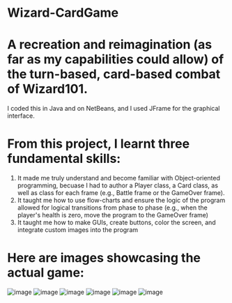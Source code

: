 # Wizard-CardGame
# A recreation and reimagination (as far as my capabilities could allow) of the turn-based, card-based combat of Wizard101. 
I coded this in Java and on NetBeans, and I used JFrame for the graphical interface.
# From this project, I learnt three fundamental skills: 
1. It made me truly understand and become familiar with Object-oriented programming, becuase I had to author a Player class, a Card class, as well as class for each frame (e.g., Battle frame or the GameOver frame).
2. It taught me how to use flow-charts and ensure the logic of the program allowed for logical transitions from phase to phase (e.g., when the player's health is zero, move the program to the GameOver frame) 
3. It taught me how to make GUIs, create buttons, color the screen, and integrate custom images into the program
# Here are images showcasing the actual game: 
![image](https://github.com/beyondnoji/Wizard-CardGame/assets/77652781/8be909a1-69d1-4b5a-9f32-a7a535c5266e)
![image](https://github.com/beyondnoji/Wizard-CardGame/assets/77652781/e27d78f9-6ea6-4604-b055-9326f12d761d)
![image](https://github.com/beyondnoji/Wizard-CardGame/assets/77652781/336856d1-622d-4621-9575-e0d1556bef72)
![image](https://github.com/beyondnoji/Wizard-CardGame/assets/77652781/48244ec4-ab1f-46e8-8674-74889ae543b8)
![image](https://github.com/beyondnoji/Wizard-CardGame/assets/77652781/1e12c531-acf7-4fde-b378-d5d4f4a0a1f9)
![image](https://github.com/beyondnoji/Wizard-CardGame/assets/77652781/5bab63b9-082f-4b31-bd5e-84bf7684a7a1)

